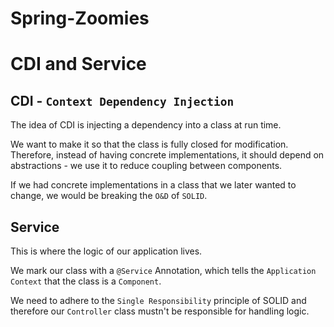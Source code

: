 # Spring-Zoomies

# CDI and Service

## CDI - `Context Dependency Injection`

The idea of CDI is injecting a dependency into a class at run time. 

We want to make it so that the class is fully closed for modification. 
Therefore, instead of having concrete implementations, it should depend on abstractions - we use it to reduce coupling between components. 

If we had concrete implementations in a class that we later wanted to change, we would be breaking the `O&D` of `SOLID`.


## Service

This is where the logic of our application lives. 

We mark our class with a `@Service` Annotation, which tells the `Application Context` that the class is a `Component`.

We need to adhere to the `Single Responsibility` principle of SOLID and therefore our `Controller` class mustn't be responsible for handling logic. 
